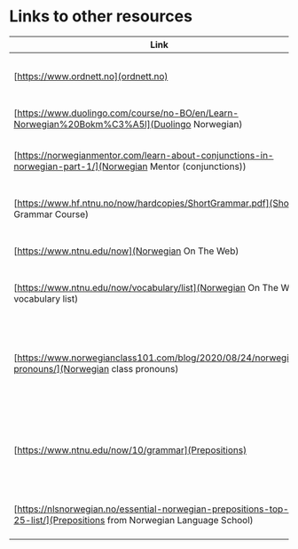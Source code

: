# Links to other resources

| Link | Description |
| --- | --- |
| [https://www.ordnett.no](ordnett.no) | The Norwegian Dictionary run by UiB |
| [https://www.duolingo.com/course/no-BO/en/Learn-Norwegian%20Bokm%C3%A5l](Duolingo Norwegian) | Duoloingo course in Norwegian |
| [https://norwegianmentor.com/learn-about-conjunctions-in-norwegian-part-1/](Norwegian Mentor (conjunctions)) | Norwegian Mentor conjunctions page |
| [https://www.hf.ntnu.no/now/hardcopies/ShortGrammar.pdf](Short Grammar Course) | Short grammar course from NTNU |
| [https://www.ntnu.edu/now](Norwegian On The Web) | Norwegian learning from NTNU |
| [https://www.ntnu.edu/now/vocabulary/list](Norwegian On The Web vocabulary list) | Norwegian On The Web vocabulary list |
| [https://www.norwegianclass101.com/blog/2020/08/24/norwegian-pronouns/](Norwegian class pronouns) | To be understood properly in Norwegian it’s important to use the right pronouns |
| [https://www.ntnu.edu/now/10/grammar](Prepositions) | Some alternative explanations on prepositions that _may_ help further |
| [https://nlsnorwegian.no/essential-norwegian-prepositions-top-25-list/](Prepositions from Norwegian Language School) | Essential Norwegian Prepositions: Top 25 List |

